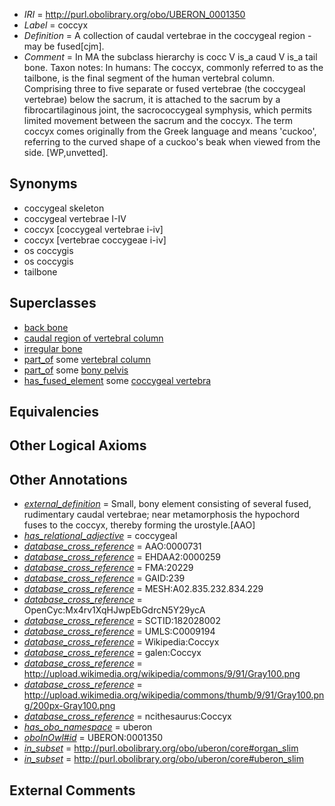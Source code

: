  * *IRI* = http://purl.obolibrary.org/obo/UBERON_0001350
 * *Label* = coccyx
 * *Definition* = A collection of caudal vertebrae in the coccygeal region - may be fused[cjm].
 * *Comment* = In MA the subclass hierarchy is cocc V is_a caud V is_a tail bone. Taxon notes: In humans: The coccyx, commonly referred to as the tailbone, is the final segment of the human vertebral column. Comprising three to five separate or fused vertebrae (the coccygeal vertebrae) below the sacrum, it is attached to the sacrum by a fibrocartilaginous joint, the sacrococcygeal symphysis, which permits limited movement between the sacrum and the coccyx. The term coccyx comes originally from the Greek language and means 'cuckoo', referring to the curved shape of a cuckoo's beak when viewed from the side. [WP,unvetted].

## Synonyms

 * coccygeal skeleton
 * coccygeal vertebrae I-IV
 * coccyx [coccygeal vertebrae i-iv]
 * coccyx [vertebrae coccygeae i-iv]
 * os coccygis
 * os coccygis
 * tailbone

## Superclasses

 * [back bone](../../UBERON/47/UBERON_0004247.md)
 * [caudal region of vertebral column](../../UBERON/76/UBERON_0006076.md)
 * [irregular bone](../../UBERON/01/UBERON_0008001.md)
 * [part_of](../../BFO/50/BFO_0000050.md) some [vertebral column](../../UBERON/30/UBERON_0001130.md)
 * [part_of](../../BFO/50/BFO_0000050.md) some [bony pelvis](../../UBERON/70/UBERON_0001270.md)
 * [has_fused_element](../../RO/74/RO_0002374.md) some [coccygeal vertebra](../../UBERON/70/UBERON_0006070.md)

## Equivalencies


## Other Logical Axioms


## Other Annotations

 * *[external_definition](../../UBPROP/01/UBPROP_0000001.md)* = Small, bony element consisting of several fused, rudimentary caudal vertebrae; near metamorphosis the hypochord fuses to the coccyx, thereby forming the urostyle.[AAO]
 * *[has_relational_adjective](../../UBPROP/07/UBPROP_0000007.md)* = coccygeal
 * *[database_cross_reference](../../ef/oboInOwl#hasDbXref.md)* = AAO:0000731
 * *[database_cross_reference](../../ef/oboInOwl#hasDbXref.md)* = EHDAA2:0000259
 * *[database_cross_reference](../../ef/oboInOwl#hasDbXref.md)* = FMA:20229
 * *[database_cross_reference](../../ef/oboInOwl#hasDbXref.md)* = GAID:239
 * *[database_cross_reference](../../ef/oboInOwl#hasDbXref.md)* = MESH:A02.835.232.834.229
 * *[database_cross_reference](../../ef/oboInOwl#hasDbXref.md)* = OpenCyc:Mx4rv1XqHJwpEbGdrcN5Y29ycA
 * *[database_cross_reference](../../ef/oboInOwl#hasDbXref.md)* = SCTID:182028002
 * *[database_cross_reference](../../ef/oboInOwl#hasDbXref.md)* = UMLS:C0009194
 * *[database_cross_reference](../../ef/oboInOwl#hasDbXref.md)* = Wikipedia:Coccyx
 * *[database_cross_reference](../../ef/oboInOwl#hasDbXref.md)* = galen:Coccyx
 * *[database_cross_reference](../../ef/oboInOwl#hasDbXref.md)* = http://upload.wikimedia.org/wikipedia/commons/9/91/Gray100.png
 * *[database_cross_reference](../../ef/oboInOwl#hasDbXref.md)* = http://upload.wikimedia.org/wikipedia/commons/thumb/9/91/Gray100.png/200px-Gray100.png
 * *[database_cross_reference](../../ef/oboInOwl#hasDbXref.md)* = ncithesaurus:Coccyx
 * *[has_obo_namespace](../../ce/oboInOwl#hasOBONamespace.md)* = uberon
 * *[oboInOwl#id](../../id/oboInOwl#id.md)* = UBERON:0001350
 * *[in_subset](../../et/oboInOwl#inSubset.md)* = http://purl.obolibrary.org/obo/uberon/core#organ_slim
 * *[in_subset](../../et/oboInOwl#inSubset.md)* = http://purl.obolibrary.org/obo/uberon/core#uberon_slim

## External Comments

